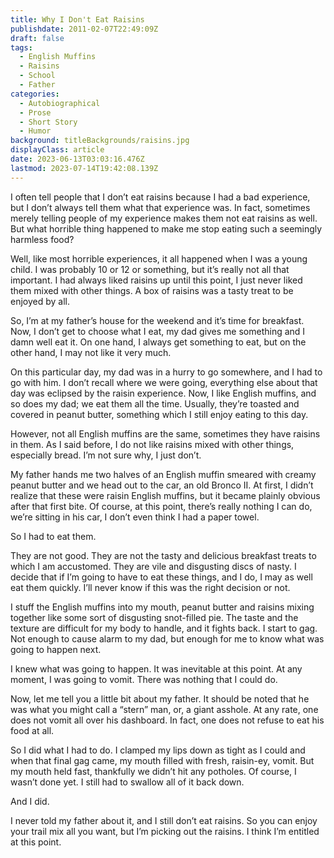```yaml
---
title: Why I Don't Eat Raisins
publishdate: 2011-02-07T22:49:09Z
draft: false
tags:
  - English Muffins
  - Raisins
  - School
  - Father
categories:
  - Autobiographical
  - Prose
  - Short Story
  - Humor
background: titleBackgrounds/raisins.jpg
displayClass: article
date: 2023-06-13T03:03:16.476Z
lastmod: 2023-07-14T19:42:08.139Z
---
```


I often tell people that I don’t eat raisins because I had a bad experience, but I don’t always tell them what that experience was. In fact, sometimes merely telling people of my experience makes them not eat raisins as well. But what horrible thing happened to make me stop eating such a seemingly harmless food?

<!--more-->

Well, like most horrible experiences, it all happened when I was a young child. I was probably 10 or 12 or something, but it’s really not all that important.  I had always liked raisins up until this point, I just never liked them mixed with other things. A box of raisins was a tasty treat to be enjoyed by all.

So, I’m at my father’s house for the weekend and it’s time for breakfast. Now, I don’t get to choose what I eat, my dad gives me something and I damn well eat it. On one hand, I always get something to eat, but on the other hand, I may not like it very much.

On this particular day, my dad was in a hurry to go somewhere, and I had to go with him. I don’t recall where we were going, everything else about that day was eclipsed by the raisin experience. Now, I like English muffins, and so does my dad; we eat them all the time. Usually, they’re toasted and covered in peanut butter, something which I still enjoy eating to this day.

However, not all English muffins are the same, sometimes they have raisins in them. As I said before, I do not like raisins mixed with other things, especially bread. I’m not sure why, I just don’t.

My father hands me two halves of an English muffin smeared with creamy peanut butter and we head out to the car, an old Bronco II. At first, I didn’t realize that these were raisin English muffins, but it became plainly obvious after that first bite. Of course, at this point, there’s really nothing I can do, we’re sitting in his car, I don’t even think I had a paper towel.

So I had to eat them.

They are not good. They are not the tasty and delicious breakfast treats to which I am accustomed. They are vile and disgusting discs of nasty. I decide that if I’m going to have to eat these things, and I do, I may as well eat them quickly. I’ll never know if this was the right decision or not.

I stuff the English muffins into my mouth, peanut butter and raisins mixing together like some sort of disgusting snot-filled pie. The taste and the texture are difficult for my body to handle, and it fights back. I start to gag. Not enough to cause alarm to my dad, but enough for me to know what was going to happen next.

I knew what was going to happen. It was inevitable at this point. At any moment, I was going to vomit. There was nothing that I could do.

Now, let me tell you a little bit about my father. It should be noted that he was what you might call a “stern” man, or, a giant asshole. At any rate, one does not vomit all over his dashboard. In fact, one does not refuse to eat his food at all.

So I did what I had to do. I clamped my lips down as tight as I could and when that final gag came, my mouth filled with fresh, raisin-ey, vomit. But my mouth held fast, thankfully we didn’t hit any potholes. Of course, I wasn’t done yet. I still had to swallow all of it back down.

And I did.

I never told my father about it, and I still don’t eat raisins. So you can enjoy your trail mix all you want, but I’m picking out the raisins. I think I’m entitled at this point.
